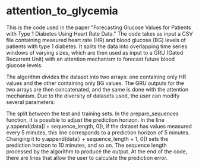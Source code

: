 # attention_to_glycemia

This is the code used in the paper "Forecasting Glucose Values for Patients with Type 1 Diabetes Using Heart Rate Data." The code takes as input a CSV file containing measured heart rate (HR) and blood glucose (BG) levels of patients with type 1 diabetes. It splits the data into overlapping time series windows of varying sizes, which are then used as input to a GRU (Gated Recurrent Unit) with an attention mechanism to forecast future blood glucose levels.

The algorithm divides the dataset into two arrays: one containing only HR values and the other containing only BG values. The GRU outputs for the two arrays are then concatenated, and the same is done with the attention mechanism. Due to the diversity of datasets used, the user can modify several parameters:

The split between the test and training sets.
In the prepare_sequences function, it is possible to adjust the prediction horizon. In the line y.append(data[i + sequence_length, 0]), if the dataset has values measured every 5 minutes, this line corresponds to a prediction horizon of 5 minutes. Changing it to y.append(data[i + sequence_length + 1, 0]) sets the prediction horizon to 10 minutes, and so on.
The sequence length processed by the algorithm to produce the output.
At the end of the code, there are lines that allow the user to calculate the prediction error.
